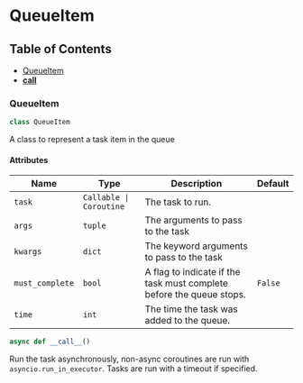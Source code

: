 # QueueItem

## Table of Contents
- [QueueItem](#queueitem.queueitem)
- [__call__](#queueitem.__call__)


### QueueItem
<a id="queueitem.queueitem"></a>
```python
class QueueItem
```
A class to represent a task item in the queue

#### Attributes
| Name            | Type                    | Description                                                          | Default |
|-----------------|-------------------------|----------------------------------------------------------------------|---------|
| `task`          | `Callable \| Coroutine` | The task to run.                                                     |         |
| `args`          | `tuple`                 | The arguments to pass to the task                                    |         |
| `kwargs`        | `dict`                  | The keyword arguments to pass to the task                            |         |
| `must_complete` | `bool`                  | A flag to indicate if the task must complete before the queue stops. | `False` |
| `time`          | `int`                   | The time the task was added to the queue.                            |         |

<a id="queueitem.__call__"></a>
```python
async def __call__()
```
Run the task asynchronously, non-async coroutines are run with `asyncio.run_in_executor`.
Tasks are run with a timeout if specified.
